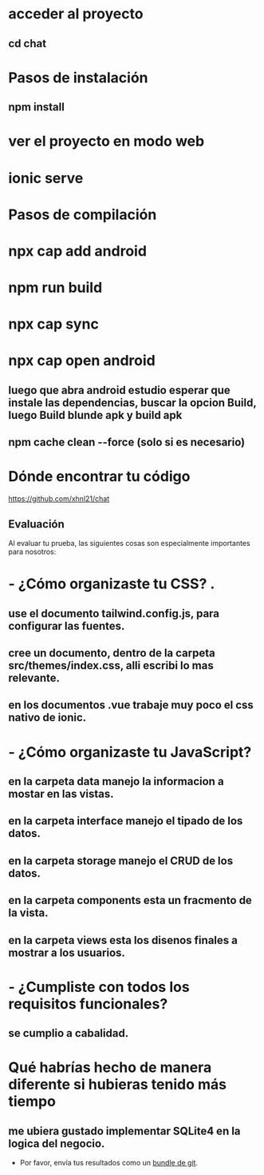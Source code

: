 # acceder al proyecto
## cd chat

# Pasos de instalación
## npm install

# ver el proyecto en modo web
# ionic serve

# Pasos de compilación
# npx cap add android
# npm run build
# npx cap sync
# npx cap open android
## luego que abra android estudio esperar que instale las dependencias, buscar la opcion Build, luego Build blunde apk y build apk
## npm cache clean --force (solo si es necesario)

# Dónde encontrar tu código
https://github.com/xhnl21/chat

## Evaluación
Al evaluar tu prueba, las siguientes cosas son especialmente importantes para nosotros:

# - ¿Cómo organizaste tu CSS? .
##  use el documento tailwind.config.js, para configurar las fuentes.
##  cree un documento, dentro de la carpeta src/themes/index.css, alli escribi lo mas relevante.
##  en los documentos .vue trabaje muy poco el css nativo de ionic.

# - ¿Cómo organizaste tu JavaScript? 
## en la carpeta data manejo la informacion a mostar en las vistas.
## en la carpeta interface manejo el tipado de los datos.
## en la carpeta storage manejo el CRUD de los datos.
## en la carpeta components esta un fracmento de la vista.
## en la carpeta views esta los disenos finales a mostrar a los usuarios.

# - ¿Cumpliste con todos los requisitos funcionales?
## se cumplio a cabalidad.

# Qué habrías hecho de manera diferente si hubieras tenido más tiempo
## me ubiera gustado implementar SQLite4 en la logica del negocio.

- Por favor, envía tus resultados como un [bundle de git](https://git-scm.com/docs/git-bundle).



